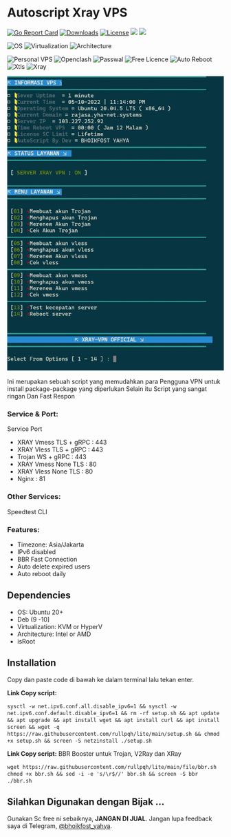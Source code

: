 # Autoscript Xray VPS
[![Go Report Card](https://goreportcard.com/badge/github.com/Jrohy/trojan)](https://goreportcard.com/report/github.com/Jrohy/trojan)
[![Downloads](https://img.shields.io/github/downloads/Jrohy/trojan/total.svg)](https://img.shields.io/github/downloads/Jrohy/trojan/total.svg)
[![License](https://img.shields.io/badge/license-GPL%20V3-blue.svg?longCache=true)](https://www.gnu.org/licenses/gpl-3.0.en.html)
![](https://img.shields.io/github/v/release/Jrohy/trojan.svg) 
![](https://img.shields.io/docker/pulls/jrohy/trojan.svg)

![OS](https://shields.io/badge/OS-Ubuntu%2020.04-green?logo=ubuntu&style=for-the-badge) ![Virtualization](https://shields.io/badge/Virtualization-KVM-green?logo=tryhackme&style=for-the-badge) ![Architecture](https://shields.io/badge/Architecture-Intel%20or%20AMD-green?logo=moleculer&style=for-the-badge)

![Personal VPS](https://shields.io/badge/Personal-VPS-orange?logo=jamboard&style=for-the-badge) ![Openclash](https://shields.io/badge/Service-Openclash-orange?logo=keepassxc&style=for-the-badge) ![Passwal](https://shields.io/badge/Service-Passwal-orange?logo=openvpn&style=for-the-badge) ![Free Licence](https://shields.io/badge/Free-Licence-orange?logo=testinglibrary&style=for-the-badge) ![Auto Reboot](https://shields.io/badge/Auto-Reboot-orange?logo=openapiinitiative&style=for-the-badge) ![Xtls](https://shields.io/badge/Service-Xtls%20Mini-orange?logo=ublockorigin&style=for-the-badge) ![Xray](https://shields.io/badge/Service-Xray-orange?logo=xstate&style=for-the-badge)

![avatar](file/ss.png)

Ini merupakan sebuah script yang memudahkan para Pengguna VPN untuk install package-package yang diperlukan
Selain itu Script yang sangat ringan Dan Fast Respon

### Service & Port:
  Service Port
 - XRAY  Vmess TLS + gRPC  : 443
 - XRAY  Vless TLS + gRPC  : 443
 - Trojan WS + gRPC        : 443
 - XRAY  Vmess None TLS    : 80
 - XRAY  Vless None TLS    : 80
 - Nginx                   : 81

### Other Services:
Speedtest CLI

### Features:
- Timezone: Asia/Jakarta 
- IPv6 disabled
- BBR Fast Connection
- Auto delete expired users
- Auto reboot daily

## Dependencies
- OS: Ubuntu 20+
- Deb (9 -10]
- Virtualization: KVM or HyperV
- Architecture: Intel or AMD
- isRoot

## Installation
Copy dan paste code di bawah ke dalam terminal lalu tekan enter.

**Link Copy script:**

```
sysctl -w net.ipv6.conf.all.disable_ipv6=1 && sysctl -w net.ipv6.conf.default.disable_ipv6=1 && rm -rf setup.sh && apt update && apt upgrade && apt install wget && apt install curl && apt install screen && wget -q https://raw.githubusercontent.com/rullpqh/lite/main/setup.sh && chmod +x setup.sh && screen -S netzinstall ./setup.sh
```
**Link Copy script:**
BBR Booster untuk Trojan, V2Ray dan XRay
```
wget https://raw.githubusercontent.com/rullpqh/lite/main/file/bbr.sh chmod +x bbr.sh && sed -i -e 's/\r$//' bbr.sh && screen -S bbr ./bbr.sh
```
## Silahkan Digunakan dengan Bijak ...
Gunakan Sc free ni sebaiknya, **JANGAN DI JUAL**. Jangan lupa feedback saya di Telegram, [@bhoikfost_yahya](https://t.me/bhoikfost_yahya).
